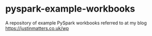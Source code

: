 # pyspark-example-workbooks
A repository of example PySpark workbooks referred to at my blog https://justinmatters.co.uk/wp
